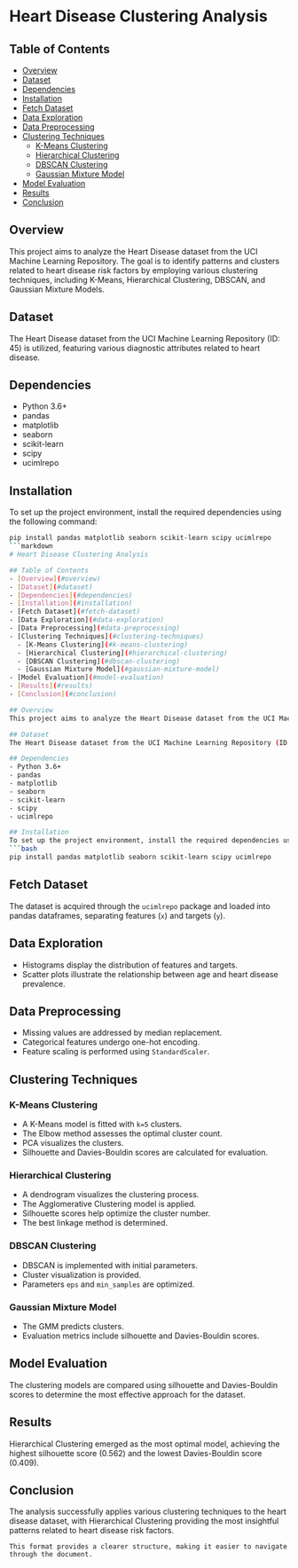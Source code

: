 # Heart Disease Clustering Analysis

## Table of Contents
- [Overview](#overview)
- [Dataset](#dataset)
- [Dependencies](#dependencies)
- [Installation](#installation)
- [Fetch Dataset](#fetch-dataset)
- [Data Exploration](#data-exploration)
- [Data Preprocessing](#data-preprocessing)
- [Clustering Techniques](#clustering-techniques)
  - [K-Means Clustering](#k-means-clustering)
  - [Hierarchical Clustering](#hierarchical-clustering)
  - [DBSCAN Clustering](#dbscan-clustering)
  - [Gaussian Mixture Model](#gaussian-mixture-model)
- [Model Evaluation](#model-evaluation)
- [Results](#results)
- [Conclusion](#conclusion)

## Overview
This project aims to analyze the Heart Disease dataset from the UCI Machine Learning Repository. The goal is to identify patterns and clusters related to heart disease risk factors by employing various clustering techniques, including K-Means, Hierarchical Clustering, DBSCAN, and Gaussian Mixture Models.

## Dataset
The Heart Disease dataset from the UCI Machine Learning Repository (ID: 45) is utilized, featuring various diagnostic attributes related to heart disease.

## Dependencies
- Python 3.6+
- pandas
- matplotlib
- seaborn
- scikit-learn
- scipy
- ucimlrepo

## Installation
To set up the project environment, install the required dependencies using the following command:
```bash
pip install pandas matplotlib seaborn scikit-learn scipy ucimlrepo
```markdown
# Heart Disease Clustering Analysis

## Table of Contents
- [Overview](#overview)
- [Dataset](#dataset)
- [Dependencies](#dependencies)
- [Installation](#installation)
- [Fetch Dataset](#fetch-dataset)
- [Data Exploration](#data-exploration)
- [Data Preprocessing](#data-preprocessing)
- [Clustering Techniques](#clustering-techniques)
  - [K-Means Clustering](#k-means-clustering)
  - [Hierarchical Clustering](#hierarchical-clustering)
  - [DBSCAN Clustering](#dbscan-clustering)
  - [Gaussian Mixture Model](#gaussian-mixture-model)
- [Model Evaluation](#model-evaluation)
- [Results](#results)
- [Conclusion](#conclusion)

## Overview
This project aims to analyze the Heart Disease dataset from the UCI Machine Learning Repository. The goal is to identify patterns and clusters related to heart disease risk factors by employing various clustering techniques, including K-Means, Hierarchical Clustering, DBSCAN, and Gaussian Mixture Models.

## Dataset
The Heart Disease dataset from the UCI Machine Learning Repository (ID: 45) is utilized, featuring various diagnostic attributes related to heart disease.

## Dependencies
- Python 3.6+
- pandas
- matplotlib
- seaborn
- scikit-learn
- scipy
- ucimlrepo

## Installation
To set up the project environment, install the required dependencies using the following command:
```bash
pip install pandas matplotlib seaborn scikit-learn scipy ucimlrepo
```

## Fetch Dataset
The dataset is acquired through the `ucimlrepo` package and loaded into pandas dataframes, separating features (`x`) and targets (`y`).

## Data Exploration
- Histograms display the distribution of features and targets.
- Scatter plots illustrate the relationship between age and heart disease prevalence.

## Data Preprocessing
- Missing values are addressed by median replacement.
- Categorical features undergo one-hot encoding.
- Feature scaling is performed using `StandardScaler`.

## Clustering Techniques

### K-Means Clustering
- A K-Means model is fitted with `k=5` clusters.
- The Elbow method assesses the optimal cluster count.
- PCA visualizes the clusters.
- Silhouette and Davies-Bouldin scores are calculated for evaluation.

### Hierarchical Clustering
- A dendrogram visualizes the clustering process.
- The Agglomerative Clustering model is applied.
- Silhouette scores help optimize the cluster number.
- The best linkage method is determined.

### DBSCAN Clustering
- DBSCAN is implemented with initial parameters.
- Cluster visualization is provided.
- Parameters `eps` and `min_samples` are optimized.

### Gaussian Mixture Model
- The GMM predicts clusters.
- Evaluation metrics include silhouette and Davies-Bouldin scores.

## Model Evaluation
The clustering models are compared using silhouette and Davies-Bouldin scores to determine the most effective approach for the dataset.

## Results
Hierarchical Clustering emerged as the most optimal model, achieving the highest silhouette score (0.562) and the lowest Davies-Bouldin score (0.409).

## Conclusion
The analysis successfully applies various clustering techniques to the heart disease dataset, with Hierarchical Clustering providing the most insightful patterns related to heart disease risk factors.
```
This format provides a clearer structure, making it easier to navigate through the document.
